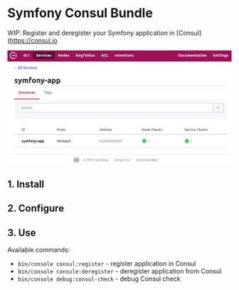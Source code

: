 # Symfony Consul Bundle

WIP: Register and deregister your Symfony application in [Consul](https://consul.io

![Consul Service](doc/consul.png)

## 1. Install

## 2. Configure

## 3. Use

Available commands:

 - `bin/console consul:register` - register application in Consul
 - `bin/console consule:deregister` - deregister application from Consul
 - `bin/console debug:consul-check` - debug Consul check 
